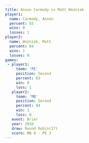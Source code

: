 ```yaml
---
title: Anson Carmody vs Matt Wozniak
player1:              
  name: Carmody, Anson
  percent: 83         
  wins: 0             
  losses: 1           
player2:              
  name: Wozniak, Matt 
  percent: 84         
  wins: 1             
  losses: 0           
games:
 - player1:          
     team: 'PE'      
     position: Second
     percent: 83     
     win: 0          
     loss: 1         
   player2:          
     team: 'MB'      
     position: Second
     percent: 84     
     win: 1          
     loss: 0         
   event: Brier         
   year: 2016           
   draw: Round Robin(17)
   score: MB 8 - PE 3   
---
```

